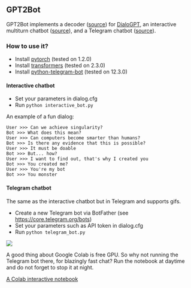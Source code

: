 ## GPT2Bot

GPT2Bot implements a decoder ([source](https://github.com/polakowo/gpt2bot/blob/master/decoder.py)) for [DialoGPT](https://github.com/microsoft/DialoGPT), an interactive multiturn chatbot ([source](https://github.com/polakowo/gpt2bot/blob/master/interactive_bot.py)), and a Telegram chatbot ([source](https://github.com/polakowo/gpt2bot/blob/master/telegram_bot.py)).

### How to use it?

- Install [pytorch](https://github.com/pytorch/pytorch) (tested on 1.2.0)
- Install [transformers](https://github.com/huggingface/transformers) (tested on 2.3.0)
- Install [python-telegram-bot](https://github.com/python-telegram-bot/python-telegram-bot) (tested on 12.3.0)

#### Interactive chatbot

- Set your parameters in dialog.cfg
- Run `python interactive_bot.py`

An example of a fun dialog:
```
User >>> Can we achieve singularity?
Bot >>> What does this mean?
User >>> Can computers become smarter than humans?
Bot >>> Is there any evidence that this is possible?
User >>> It must be doable
Bot >>> But... how?
User >>> I want to find out, that's why I created you
Bot >>> You created me?
User >>> You're my bot
Bot >>> You monster
```

#### Telegram chatbot

The same as the interactive chatbot but in Telegram and supports gifs.

- Create a new Telegram bot via BotFather (see https://core.telegram.org/bots)
- Set your parameters such as API token in dialog.cfg
- Run `python telegram_bot.py`

![](telegram_bot.gif)

A good thing about Google Colab is free GPU. So why not running the Telegram bot there, for blazingly fast chat? Run the notebook at daytime and do not forget to stop it at night.

[A Colab interactive notebook](https://colab.research.google.com/github/polakowo/gpt2bot/blob/master/Demo.ipynb)
